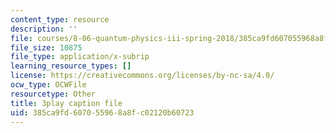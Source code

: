 ```yaml
---
content_type: resource
description: ''
file: courses/8-06-quantum-physics-iii-spring-2018/385ca9fd607055968a8fc02120b60723_RWPfOV0CV5Y.vtt
file_size: 10875
file_type: application/x-subrip
learning_resource_types: []
license: https://creativecommons.org/licenses/by-nc-sa/4.0/
ocw_type: OCWFile
resourcetype: Other
title: 3play caption file
uid: 385ca9fd-6070-5596-8a8f-c02120b60723
---
```

